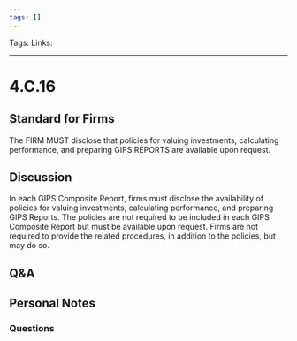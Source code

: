 ```yaml
---
tags: []
---
```

Tags:
Links: 
___
# 4.C.16
## Standard for Firms
The FIRM MUST disclose that policies for valuing investments, calculating performance, and preparing GIPS REPORTS are available upon request.
## Discussion
In each GIPS Composite Report, firms must disclose the availability of policies for valuing investments, calculating performance, and preparing GIPS Reports. The policies are not required to be included in each GIPS Composite Report but must be available upon request. Firms are not required to provide the related procedures, in addition to the policies, but may do so.
## Q&A

## Personal Notes

### Questions